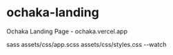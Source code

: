 # ochaka-landing
Ochaka Landing Page - ochaka.vercel.app


sass assets/css/app.scss assets/css/styles.css --watch


